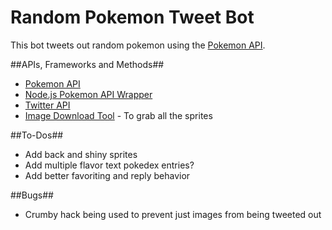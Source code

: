 # Random Pokemon Tweet Bot
This bot tweets out random pokemon using the [Pokemon API](https://pokeapi.co/).

##APIs, Frameworks and Methods##
* [Pokemon API](https://pokeapi.co/)
* [Node.js Pokemon API Wrapper](https://github.com/PokeAPI/pokedex-promise-v2)
* [Twitter API](https://github.com/ttezel/twit)
* [Image Download Tool](https://www.npmjs.com/package/image-downloader) - To grab all the sprites


##To-Dos##
* Add back and shiny sprites
* Add multiple flavor text pokedex entries?
* Add better favoriting and reply behavior

##Bugs##
* Crumby hack being used to prevent just images from being tweeted out

